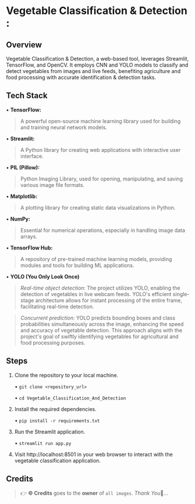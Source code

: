# Vegetable Classification & Detection :

## Overview

Vegetable Classification &amp; Detection, a web-based tool, leverages Streamlit, TensorFlow, and OpenCV. It employs CNN and YOLO models to classify and detect vegetables from images and live feeds, benefiting agriculture and food processing with accurate identification &amp; detection tasks.

## Tech Stack

   •	**TensorFlow:** 
   
   > A powerful open-source machine learning library used for building and training neural network models. 
   
   •	**Streamlit:** 
   
   > A Python library for creating web applications with interactive user interface.
   
   •	**PIL (Pillow):**
   
   > Python Imaging Library, used for opening, manipulating, and saving various image file formats.
   
   •	**Matplotlib:** 
   
   > A plotting library for creating static data visualizations in Python.
   
   •	**NumPy:** 
   
   > Essential for numerical operations, especially in handling image data arrays.
   
   •	**TensorFlow Hub:** 
   
   > A repository of pre-trained machine learning models, providing modules and tools for building ML applications.

   •	**YOLO (You Only Look Once)** 
   
   > _Real-time object detection:_ The project utilizes YOLO, enabling the detection of vegetables in live webcam feeds. YOLO's efficient single-stage architecture allows for instant processing of the entire frame, facilitating real-time detection.

   > _Concurrent prediction:_ YOLO predicts bounding boxes and class probabilities simultaneously across the image, enhancing the speed and accuracy of vegetable detection. This approach aligns with the project's goal of swiftly identifying vegetables for agricultural and food processing purposes.

## Steps 

1.	Clone the repository to your local machine.

  	•	`git clone <repository_url>`  <br>
   
     •	`cd Vegetable_Classification_And_Detection` 
  	
2.	Install the required dependencies.

  	•	`pip install -r requirements.txt`
  	
3.	Run the Streamlit application.

  	•	`streamlit run app.py`
  	
4.	Visit http://localhost:8501 in your web browser to interact with the vegetable classification application.

  ## Credits

  > 👉 **©️ Credits** goes to the **owner** of `all images`. _Thank You_🤝...
